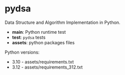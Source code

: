 # pydsa

Data Structure and Algorithm Implementation in Python.

- **main**: Python runtime test
- **test**: `pydsa` tests
- **assets**: python packages files

Python versions:

- 3.10 - assets/requirements.txt
- 3.12 - assets/requirements_312.txt